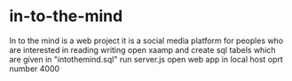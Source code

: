 # in-to-the-mind
In to the mind is a web project it is a social media platform for peoples who are interested in reading writing
open xaamp and create sql tabels which are given in "intothemind.sql"
run server.js
open web app in local host oprt number 4000
